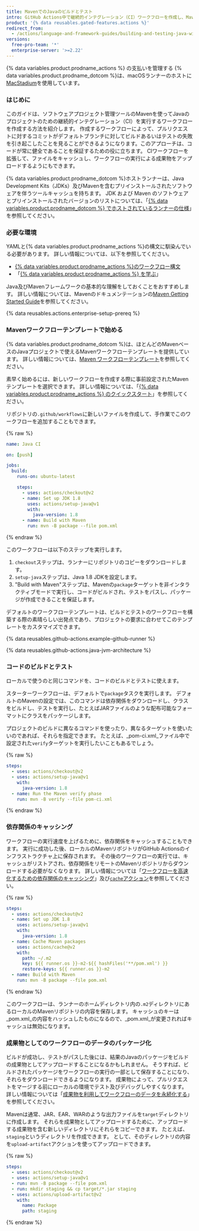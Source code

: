 ```yaml
---
title: MavenでのJavaのビルドとテスト
intro: GitHub Actions中で継続的インテグレーション（CI）ワークフローを作成し、MavenでJavaのプロジェクトのビルドとテストを行うことができます。
product: '{% data reusables.gated-features.actions %}'
redirect_from:
  - /actions/language-and-framework-guides/building-and-testing-java-with-maven
versions:
  free-pro-team: '*'
  enterprise-server: '>=2.22'
---
```


{% data variables.product.prodname_actions %} の支払いを管理する
{% data variables.product.prodname_dotcom %}は、macOSランナーのホストに[MacStadium](https://www.macstadium.com/)を使用しています。

### はじめに

このガイドは、ソフトウェアプロジェクト管理ツールのMavenを使ってJavaのプロジェクトのための継続的インテグレーション（CI）を実行するワークフローを作成する方法を紹介します。 作成するワークフローによって、プルリクエストに対するコミットがデフォルトブランチに対してビルドあるいはテストの失敗を引き起こしたことを見ることができるようになります。このアプローチは、コードが常に健全であることを保証するための役に立ちます。 CIワークフローを拡張して、ファイルをキャッシュし、ワークフローの実行による成果物をアップロードするようにもできます。

{% data variables.product.prodname_dotcom %}ホストランナーは、Java Development Kits（JDKs）及びMavenを含むプリインストールされたソフトウェアを伴うツールキャッシュを持ちます。 JDK および Maven のソフトウェアとプリインストールされたバージョンのリストについては、「[{% data variables.product.prodname_dotcom %} でホストされているランナーの仕様](/actions/reference/specifications-for-github-hosted-runners/#supported-software)」を参照してください。

### 必要な環境

YAMLと{% data variables.product.prodname_actions %}の構文に馴染んでいる必要があります。 詳しい情報については、以下を参照してください。
- [{% data variables.product.prodname_actions %}のワークフロー構文](/actions/automating-your-workflow-with-github-actions/workflow-syntax-for-github-actions)
- 「[{% data variables.product.prodname_actions %} を学ぶ](/actions/learn-github-actions)」

Java及びMavenフレームワークの基本的な理解をしておくことをおすすめします。 詳しい情報については、Mavenのドキュメンテーションの[Maven Getting Started Guide](http://maven.apache.org/guides/getting-started/index.html)を参照してください。

{% data reusables.actions.enterprise-setup-prereq %}

### Mavenワークフローテンプレートで始める

{% data variables.product.prodname_dotcom %}は、ほとんどのMavenベースのJavaプロジェクトで使えるMavenワークフローテンプレートを提供しています。 詳しい情報については、[Maven ワークフローテンプレート](https://github.com/actions/starter-workflows/blob/main/ci/maven.yml)を参照してください。

素早く始めるには、新しいワークフローを作成する際に事前設定されたMavenテンプレートを選択できます。 詳しい情報については、「[{% data variables.product.prodname_actions %} のクイックスタート](/actions/quickstart)」を参照してください。

リポジトリの`.github/workflows`に新しいファイルを作成して、手作業でこのワークフローを追加することもできます。

{% raw %}
```yaml
name: Java CI

on: [push]

jobs:
  build:
    runs-on: ubuntu-latest

    steps:
      - uses: actions/checkout@v2
      - name: Set up JDK 1.8
        uses: actions/setup-java@v1
        with:
          java-version: 1.8
      - name: Build with Maven
        run: mvn -B package --file pom.xml
```
{% endraw %}

このワークフローは以下のステップを実行します。

1. `checkout`ステップは、ランナーにリポジトリのコピーをダウンロードします。
2. `setup-java`ステップは、Java 1.8 JDKを設定します。
3. "Build with Maven"ステップは、Mavenの`package`ターゲットを非インタラクティブモードで実行し、コードがビルドされ、テストをパスし、パッケージが作成できることを保証します。

デフォルトのワークフローテンプレートは、ビルドとテストのワークフローを構築する際の素晴らしい出発点であり、プロジェクトの要求に合わせてこのテンプレートをカスタマイズできます。

{% data reusables.github-actions.example-github-runner %}

{% data reusables.github-actions.java-jvm-architecture %}

### コードのビルドとテスト

ローカルで使うのと同じコマンドを、コードのビルドとテストに使えます。

スターターワークフローは、デフォルトで`package`タスクを実行します。 デフォルトのMavenの設定では、このコマンドは依存関係をダウンロードし、クラスをビルドし、テストを実行し、たとえばJARファイルのような配布可能なフォーマットにクラスをパッケージします。

プロジェクトのビルドに異なるコマンドを使ったり、異なるターゲットを使いたいのであれば、それらを指定できます。 たとえば、_pom-ci.xml_ファイル中で設定された`verify`ターゲットを実行したいこともあるでしょう。

{% raw %}
```yaml
steps:
  - uses: actions/checkout@v2
  - uses: actions/setup-java@v1
    with:
      java-version: 1.8
  - name: Run the Maven verify phase
    run: mvn -B verify --file pom-ci.xml
```
{% endraw %}

### 依存関係のキャッシング

ワークフローの実行速度を上げるために、依存関係をキャッシュすることもできます。 実行に成功した後、ローカルのMavenリポジトリがGitHub Actionsのインフラストラクチャ上に保存されます。 その後のワークフローの実行では、キャッシュがリストアされ、依存関係をリモートのMavenリポジトリからダウンロードする必要がなくなります。 詳しい情報については「[ワークフローを高速化するための依存関係のキャッシング](/actions/automating-your-workflow-with-github-actions/caching-dependencies-to-speed-up-workflows)」及び[`cache`アクション](https://github.com/marketplace/actions/cache)を参照してください。

{% raw %}
```yaml
steps:
  - uses: actions/checkout@v2
  - name: Set up JDK 1.8
    uses: actions/setup-java@v1
    with:
      java-version: 1.8
  - name: Cache Maven packages
    uses: actions/cache@v2
    with:
      path: ~/.m2
      key: ${{ runner.os }}-m2-${{ hashFiles('**/pom.xml') }}
      restore-keys: ${{ runner.os }}-m2
  - name: Build with Maven
    run: mvn -B package --file pom.xml
```
{% endraw %}

このワークフローは、ランナーのホームディレクトリ内の`.m2`ディレクトリにあるローカルのMavenリポジトリの内容を保存します。 キャッシュのキーは_pom.xml_の内容をハッシュしたものになるので、_pom.xml_が変更されればキャッシュは無効になります。

### 成果物としてのワークフローのデータのパッケージ化

ビルドが成功し、テストがパスした後には、結果のJavaのパッケージをビルドの成果物としてアップロードすることになるかもしれません。 そうすれば、ビルドされたパッケージをワークフローの実行の一部として保存することになり、それらをダウンロードできるようになります。 成果物によって、プルリクエストをマージする前にローカルの環境でテスト及びデバッグしやすくなります。 詳しい情報については「[成果物を利用してワークフローのデータを永続化する](/actions/automating-your-workflow-with-github-actions/persisting-workflow-data-using-artifacts)」を参照してください。

Mavenは通常、JAR、EAR、WARのような出力ファイルを`target`ディレクトリに作成します。 それらを成果物としてアップロードするために、アップロードする成果物を含む新しいディレクトリにそれらをコピーできます。 たとえば、`staging`というディレクトリを作成できます。 として、そのディレクトリの内容を`upload-artifact`アクションを使ってアップロードできます。

{% raw %}
```yaml
steps:
  - uses: actions/checkout@v2
  - uses: actions/setup-java@v1
  - run: mvn -B package --file pom.xml
  - run: mkdir staging && cp target/*.jar staging
  - uses: actions/upload-artifact@v2
    with:
      name: Package
      path: staging
```
{% endraw %}
